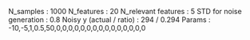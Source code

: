N_samples                     : 1000
N_features                    : 20
N_relevant features           : 5
STD for noise generation      : 0.8
Noisy y (actual / ratio)      : 294 / 0.294
Params                        : -10,-5,1,0.5,50,0,0,0,0,0,0,0,0,0,0,0,0,0,0,0
